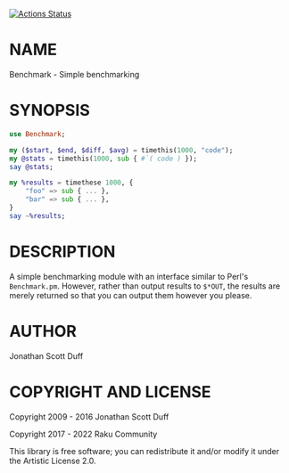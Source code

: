 [![Actions Status](https://github.com/raku-community-modules/Benchmark/workflows/test/badge.svg)](https://github.com/raku-community-modules/Benchmark/actions)

NAME
====

Benchmark - Simple benchmarking

SYNOPSIS
========

```raku
use Benchmark;

my ($start, $end, $diff, $avg) = timethis(1000, "code");
my @stats = timethis(1000, sub { #`( code ) });
say @stats;

my %results = timethese 1000, {
    "foo" => sub { ... },
    "bar" => sub { ... },
}
say ~%results;
```

DESCRIPTION
===========

A simple benchmarking module with an interface similar to Perl's `Benchmark.pm`. However, rather than output results to `$*OUT`, the results are merely returned so that you can output them however you please.

AUTHOR
======

Jonathan Scott Duff

COPYRIGHT AND LICENSE
=====================

Copyright 2009 - 2016 Jonathan Scott Duff

Copyright 2017 - 2022 Raku Community

This library is free software; you can redistribute it and/or modify it under the Artistic License 2.0.

